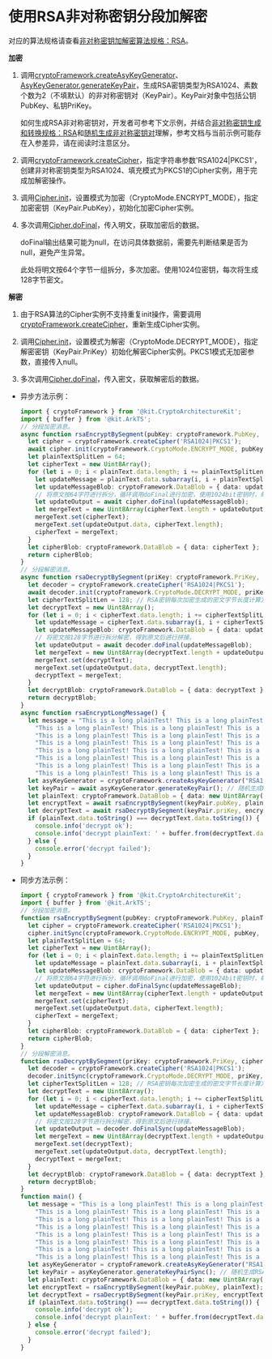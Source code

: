 # 使用RSA非对称密钥分段加解密

对应的算法规格请查看[非对称密钥加解密算法规格：RSA](crypto-asym-encrypt-decrypt-spec.md#rsa)。

**加密**

1. 调用[cryptoFramework.createAsyKeyGenerator](../../reference/apis-crypto-architecture-kit/js-apis-cryptoFramework.md#cryptoframeworkcreateasykeygenerator)、[AsyKeyGenerator.generateKeyPair](../../reference/apis-crypto-architecture-kit/js-apis-cryptoFramework.md#generatekeypair-1)，生成RSA密钥类型为RSA1024、素数个数为2（不填默认）的非对称密钥对（KeyPair）。KeyPair对象中包括公钥PubKey、私钥PriKey。
   
   如何生成RSA非对称密钥对，开发者可参考下文示例，并结合[非对称密钥生成和转换规格：RSA](crypto-asym-key-generation-conversion-spec.md#rsa)和[随机生成非对称密钥对](crypto-generate-asym-key-pair-randomly.md)理解，参考文档与当前示例可能存在入参差异，请在阅读时注意区分。

2. 调用[cryptoFramework.createCipher](../../reference/apis-crypto-architecture-kit/js-apis-cryptoFramework.md#cryptoframeworkcreatecipher)，指定字符串参数'RSA1024|PKCS1'，创建非对称密钥类型为RSA1024、填充模式为PKCS1的Cipher实例，用于完成加解密操作。

3. 调用[Cipher.init](../../reference/apis-crypto-architecture-kit/js-apis-cryptoFramework.md#init-1)，设置模式为加密（CryptoMode.ENCRYPT_MODE），指定加密密钥（KeyPair.PubKey），初始化加密Cipher实例。

4. 多次调用[Cipher.doFinal](../../reference/apis-crypto-architecture-kit/js-apis-cryptoFramework.md#dofinal-1)，传入明文，获取加密后的数据。
   
   doFinal输出结果可能为null，在访问具体数据前，需要先判断结果是否为null，避免产生异常。

   此处将明文按64个字节一组拆分，多次加密。使用1024位密钥，每次将生成128字节密文。

**解密**

1. 由于RSA算法的Cipher实例不支持重复init操作，需要调用[cryptoFramework.createCipher](../../reference/apis-crypto-architecture-kit/js-apis-cryptoFramework.md#cryptoframeworkcreatecipher)，重新生成Cipher实例。

2. 调用[Cipher.init](../../reference/apis-crypto-architecture-kit/js-apis-cryptoFramework.md#init-1)，设置模式为解密（CryptoMode.DECRYPT_MODE），指定解密密钥（KeyPair.PriKey）初始化解密Cipher实例。PKCS1模式无加密参数，直接传入null。

3. 多次调用[Cipher.doFinal](../../reference/apis-crypto-architecture-kit/js-apis-cryptoFramework.md#dofinal-1)，传入密文，获取解密后的数据。

- 异步方法示例：

  ```ts
  import { cryptoFramework } from '@kit.CryptoArchitectureKit';
  import { buffer } from '@kit.ArkTS';
  // 分段加密消息。
  async function rsaEncryptBySegment(pubKey: cryptoFramework.PubKey, plainText: cryptoFramework.DataBlob) {
    let cipher = cryptoFramework.createCipher('RSA1024|PKCS1');
    await cipher.init(cryptoFramework.CryptoMode.ENCRYPT_MODE, pubKey, null);
    let plainTextSplitLen = 64;
    let cipherText = new Uint8Array();
    for (let i = 0; i < plainText.data.length; i += plainTextSplitLen ) {
      let updateMessage = plainText.data.subarray(i, i + plainTextSplitLen );
      let updateMessageBlob: cryptoFramework.DataBlob = { data: updateMessage };
      // 将原文按64字符进行拆分，循环调用doFinal进行加密，使用1024bit密钥时，每次加密生成128字节长度的密文。
      let updateOutput = await cipher.doFinal(updateMessageBlob);
      let mergeText = new Uint8Array(cipherText.length + updateOutput.data.length);
      mergeText.set(cipherText);
      mergeText.set(updateOutput.data, cipherText.length);
      cipherText = mergeText;
    }
    let cipherBlob: cryptoFramework.DataBlob = { data: cipherText };
    return cipherBlob;
  }
  // 分段解密消息。
  async function rsaDecryptBySegment(priKey: cryptoFramework.PriKey, cipherText: cryptoFramework.DataBlob) {
    let decoder = cryptoFramework.createCipher('RSA1024|PKCS1');
    await decoder.init(cryptoFramework.CryptoMode.DECRYPT_MODE, priKey, null);
    let cipherTextSplitLen = 128; // RSA密钥每次加密生成的密文字节长度计算方式：密钥位数/8。
    let decryptText = new Uint8Array();
    for (let i = 0; i < cipherText.data.length; i += cipherTextSplitLen) {
      let updateMessage = cipherText.data.subarray(i, i + cipherTextSplitLen);
      let updateMessageBlob: cryptoFramework.DataBlob = { data: updateMessage };
      // 将密文按128字节进行拆分解密，得到原文后进行拼接。
      let updateOutput = await decoder.doFinal(updateMessageBlob);
      let mergeText = new Uint8Array(decryptText.length + updateOutput.data.length);
      mergeText.set(decryptText);
      mergeText.set(updateOutput.data, decryptText.length);
      decryptText = mergeText;
    }
    let decryptBlob: cryptoFramework.DataBlob = { data: decryptText };
    return decryptBlob;
  }
  async function rsaEncryptLongMessage() {
    let message = "This is a long plainTest! This is a long plainTest! This is a long plainTest!" +
      "This is a long plainTest! This is a long plainTest! This is a long plainTest! This is a long plainTest!" +
      "This is a long plainTest! This is a long plainTest! This is a long plainTest! This is a long plainTest!" +
      "This is a long plainTest! This is a long plainTest! This is a long plainTest! This is a long plainTest!" +
      "This is a long plainTest! This is a long plainTest! This is a long plainTest! This is a long plainTest!" +
      "This is a long plainTest! This is a long plainTest! This is a long plainTest! This is a long plainTest!" +
      "This is a long plainTest! This is a long plainTest! This is a long plainTest! This is a long plainTest!" +
      "This is a long plainTest! This is a long plainTest! This is a long plainTest! This is a long plainTest!";
    let asyKeyGenerator = cryptoFramework.createAsyKeyGenerator("RSA1024"); // 创建非对称密钥生成器对象。
    let keyPair = await asyKeyGenerator.generateKeyPair(); // 随机生成RSA密钥。
    let plainText: cryptoFramework.DataBlob = { data: new Uint8Array(buffer.from(message, 'utf-8').buffer) };
    let encryptText = await rsaEncryptBySegment(keyPair.pubKey, plainText);
    let decryptText = await rsaDecryptBySegment(keyPair.priKey, encryptText);
    if (plainText.data.toString() === decryptText.data.toString()) {
      console.info('decrypt ok');
      console.info('decrypt plainText: ' + buffer.from(decryptText.data).toString('utf-8'));
    } else {
      console.error('decrypt failed');
    }
  }
  ```

- 同步方法示例：

  ```ts
  import { cryptoFramework } from '@kit.CryptoArchitectureKit';
  import { buffer } from '@kit.ArkTS';
  // 分段加密消息。
  function rsaEncryptBySegment(pubKey: cryptoFramework.PubKey, plainText: cryptoFramework.DataBlob) {
    let cipher = cryptoFramework.createCipher('RSA1024|PKCS1');
    cipher.initSync(cryptoFramework.CryptoMode.ENCRYPT_MODE, pubKey, null);
    let plainTextSplitLen = 64;
    let cipherText = new Uint8Array();
    for (let i = 0; i < plainText.data.length; i += plainTextSplitLen ) {
      let updateMessage = plainText.data.subarray(i, i + plainTextSplitLen );
      let updateMessageBlob: cryptoFramework.DataBlob = { data: updateMessage };
      // 将原文按64字符进行拆分，循环调用doFinal进行加密，使用1024bit密钥时，每次加密生成128字节长度的密文。
      let updateOutput = cipher.doFinalSync(updateMessageBlob);
      let mergeText = new Uint8Array(cipherText.length + updateOutput.data.length);
      mergeText.set(cipherText);
      mergeText.set(updateOutput.data, cipherText.length);
      cipherText = mergeText;
    }
    let cipherBlob: cryptoFramework.DataBlob = { data: cipherText };
    return cipherBlob;
  }
  // 分段解密消息。
  function rsaDecryptBySegment(priKey: cryptoFramework.PriKey, cipherText: cryptoFramework.DataBlob) {
    let decoder = cryptoFramework.createCipher('RSA1024|PKCS1');
    decoder.initSync(cryptoFramework.CryptoMode.DECRYPT_MODE, priKey, null);
    let cipherTextSplitLen = 128; // RSA密钥每次加密生成的密文字节长度计算方式：密钥位数/8。
    let decryptText = new Uint8Array();
    for (let i = 0; i < cipherText.data.length; i += cipherTextSplitLen) {
      let updateMessage = cipherText.data.subarray(i, i + cipherTextSplitLen);
      let updateMessageBlob: cryptoFramework.DataBlob = { data: updateMessage };
      // 将密文按128字节进行拆分解密，得到原文后进行拼接。
      let updateOutput = decoder.doFinalSync(updateMessageBlob);
      let mergeText = new Uint8Array(decryptText.length + updateOutput.data.length);
      mergeText.set(decryptText);
      mergeText.set(updateOutput.data, decryptText.length);
      decryptText = mergeText;
    }
    let decryptBlob: cryptoFramework.DataBlob = { data: decryptText };
    return decryptBlob;
  }
  function main() {
    let message = "This is a long plainTest! This is a long plainTest! This is a long plainTest!" +
      "This is a long plainTest! This is a long plainTest! This is a long plainTest! This is a long plainTest!" +
      "This is a long plainTest! This is a long plainTest! This is a long plainTest! This is a long plainTest!" +
      "This is a long plainTest! This is a long plainTest! This is a long plainTest! This is a long plainTest!" +
      "This is a long plainTest! This is a long plainTest! This is a long plainTest! This is a long plainTest!" +
      "This is a long plainTest! This is a long plainTest! This is a long plainTest! This is a long plainTest!" +
      "This is a long plainTest! This is a long plainTest! This is a long plainTest! This is a long plainTest!" +
      "This is a long plainTest! This is a long plainTest! This is a long plainTest! This is a long plainTest!";
    let asyKeyGenerator = cryptoFramework.createAsyKeyGenerator("RSA1024"); // 创建非对称密钥生成器对象。
    let keyPair = asyKeyGenerator.generateKeyPairSync(); // 随机生成RSA密钥。
    let plainText: cryptoFramework.DataBlob = { data: new Uint8Array(buffer.from(message, 'utf-8').buffer) };
    let encryptText = rsaEncryptBySegment(keyPair.pubKey, plainText);
    let decryptText = rsaDecryptBySegment(keyPair.priKey, encryptText);
    if (plainText.data.toString() === decryptText.data.toString()) {
      console.info('decrypt ok');
      console.info('decrypt plainText: ' + buffer.from(decryptText.data).toString('utf-8'));
    } else {
      console.error('decrypt failed');
    }
  }
  ```